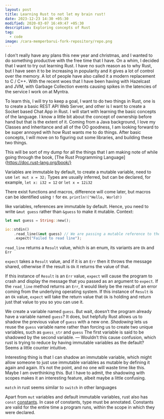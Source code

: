```yaml
---
layout: post
title: Learning Rust to not let my brain rust!
date: 2023-12-23 14:30 +05:30
modified: 2020-03-07 16:49:47 +05:30
description: Exploring concepts of Rust
tag:
  - code
image: /cara-memperbarui-fork-repository/repo.png
---
```


I don't really have any plans this new year and christmas, and I wanted to do something productive with the free time that I have. On a whim, I decided that I want to try out learning Rust. I have no such reason as to why Rust, but I have seen it to be increasing in popularity and it gives a lot of control over the memory. A lot of people have also called it a modern replacement to C / C++. With the recent woes that I have been having with Hazelcast and JVM, with Garbage Collection events causing spikes in the latencies of the service I work on at Myntra.

To learn this, I will try to keep a goal, I want to do two things in Rust, one is to create a basic REST API Web Server, and other is I want to create a Socket based Chat App in Rust. I will start with learning the basic concepts of the language. I know a little bit about the concept of ownership before hand but that is the extent of it. Coming from a Java background, I love my Classes and Inheritance and all of the OO goodness, I am looking forward to be super annoyed with how Rust wants me to do things. After basic concepts, I will move on to figuring out some libraries, and building these two things.

This will be sort of my dump for all the things that I am making note of while going through the book, [The Rust Programming Language]{https://doc.rust-lang.org/book/}

Variables are immutable by default, to create a mutable variable, need to use `let mut x = 32;` Types are usually inferred, but can be declared, for example, `let x: i32 = 12` or `let x = 12i32`

There exist functions and macros, difference will come later, but macros can be identified using `!` for ex. `println!("Hello, World!)`

like variables, references are immutable by default. Hence, you need to write `&mut guess` rather than `&guess` to make it mutable. Context:

```rust
let mut guess = String::new();

io::stdin()
    .read_line(&mut guess) // We are passing a mutable reference to the variable where we want to store the input
    .expect("Failed to read line");
```

`read_line` returns a `Result` value, which is an enum, its variants are `Ok` and `Err`

`expect` takes a `Result` value, and if it is an `Err` then it throws the message shared, otherwise if the result is `Ok` it returns the value of that.

If this instance of `Result` is an `Err` value, `expect` will cause the program to crash and display the message that you passed as an argument to `expect`. If the `read_line` method returns an `Err`, it would likely be the result of an error coming from the underlying operating system. If this instance of `Result` is an `Ok` value, `expect` will take the return value that `Ok` is holding and return just that value to you so you can use it.

We create a variable named `guess`. But wait, doesn’t the program already have a variable named `guess`? It does, but helpfully Rust allows us to shadow the previous value of `guess` with a new one. *Shadowing* lets us reuse the `guess` variable name rather than forcing us to create two unique variables, such as `guess_str` and `guess` The first variable is said to be shadowed by the second variable. — Wouldn’t this cause confusion, which rust is trying to reduce by having immutable variables as the default? Seems a little counter intuitive.

Interesting thing is that I can shadow an immutable variable, which might allow someone to just use immutable variables as mutable by defining it again and again. It’s not the point, and no one will waste time like this. Maybe I am overthinking this. But I have to admit, the shadowing with scopes makes it an interesting feature, albeit maybe a little confusing.

`match` in rust seems similar to `switch` in other languages

Apart from `mut` variables and default immutable variables, rust also has `const` [constants](http://constants.In). In case of constants, type must be annotated. Constants are valid for the entire time a program runs, within the scope in which they were declared.
